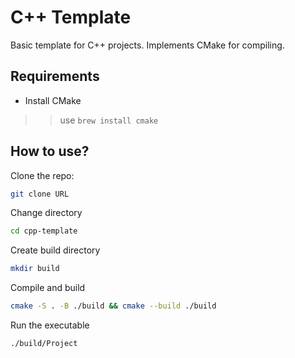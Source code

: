 # C++ Template
Basic template for C++ projects. Implements CMake for compiling. 

## Requirements
- Install CMake
>> use `brew install cmake`

## How to use?
Clone the repo:
```bash
git clone URL
```

Change directory
```bash
cd cpp-template
```

Create build directory
```bash
mkdir build
```

Compile and build
```bash
cmake -S . -B ./build && cmake --build ./build
```

Run the executable
```bash
./build/Project
```